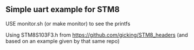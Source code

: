 
## Simple uart example for STM8

USE monitor.sh (or make monitor) to see the printfs

Using STM8S103F3.h from https://github.com/gicking/STM8_headers
(and based on an example given by that same repo)
